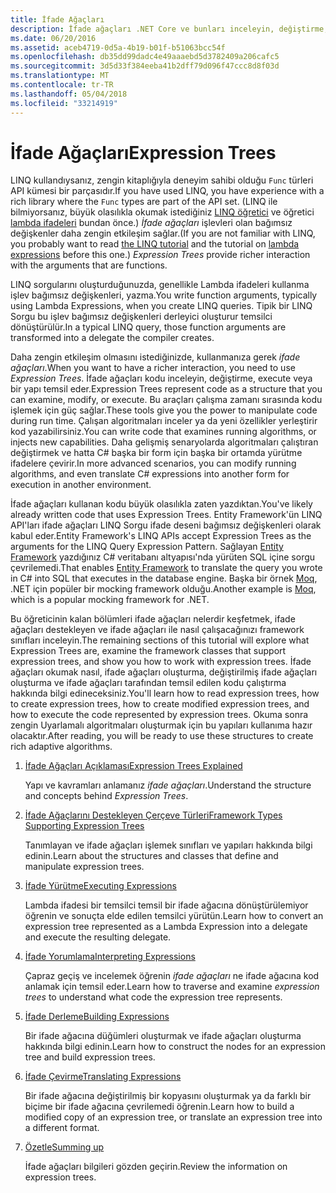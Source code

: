 ```yaml
---
title: İfade Ağaçları
description: İfade ağaçları .NET Core ve bunları inceleyin, değiştirme, yürütme ve yapıları olarak kodunu temsil etmek için nasıl kullanılacağı hakkında bilgi edinin.
ms.date: 06/20/2016
ms.assetid: aceb4719-0d5a-4b19-b01f-b51063bcc54f
ms.openlocfilehash: db35dd99dadc4e49aaaebd5d3782409a206cafc5
ms.sourcegitcommit: 3d5d33f384eeba41b2dff79d096f47ccc8d8f03d
ms.translationtype: MT
ms.contentlocale: tr-TR
ms.lasthandoff: 05/04/2018
ms.locfileid: "33214919"
---
```

# <a name="expression-trees"></a><span data-ttu-id="8684e-103">İfade Ağaçları</span><span class="sxs-lookup"><span data-stu-id="8684e-103">Expression Trees</span></span>

<span data-ttu-id="8684e-104">LINQ kullandıysanız, zengin kitaplığıyla deneyim sahibi olduğu `Func` türleri API kümesi bir parçasıdır.</span><span class="sxs-lookup"><span data-stu-id="8684e-104">If you have used LINQ, you have experience with a rich library where the `Func` types are part of the API set.</span></span> <span data-ttu-id="8684e-105">(LINQ ile bilmiyorsanız, büyük olasılıkla okumak istediğiniz [LINQ öğretici](linq/index.md) ve öğretici [lambda ifadeleri](lambda-expressions.md) bundan önce.) *İfade ağaçları* işlevleri olan bağımsız değişkenler daha zengin etkileşim sağlar.</span><span class="sxs-lookup"><span data-stu-id="8684e-105">(If you are not familiar with LINQ, you probably want to read [the LINQ tutorial](linq/index.md) and the tutorial on [lambda expressions](lambda-expressions.md) before this one.) *Expression Trees* provide richer interaction with the arguments that are functions.</span></span>

<span data-ttu-id="8684e-106">LINQ sorgularını oluşturduğunuzda, genellikle Lambda ifadeleri kullanma işlev bağımsız değişkenleri, yazma.</span><span class="sxs-lookup"><span data-stu-id="8684e-106">You write function arguments, typically using Lambda Expressions, when you create LINQ queries.</span></span> <span data-ttu-id="8684e-107">Tipik bir LINQ Sorgu bu işlev bağımsız değişkenleri derleyici oluşturur temsilci dönüştürülür.</span><span class="sxs-lookup"><span data-stu-id="8684e-107">In a typical LINQ query, those function arguments are transformed into a delegate the compiler creates.</span></span> 

<span data-ttu-id="8684e-108">Daha zengin etkileşim olmasını istediğinizde, kullanmanıza gerek *ifade ağaçları*.</span><span class="sxs-lookup"><span data-stu-id="8684e-108">When you want to have a richer interaction, you need to use *Expression Trees*.</span></span>
<span data-ttu-id="8684e-109">İfade ağaçları kodu inceleyin, değiştirme, execute veya bir yapı temsil eder.</span><span class="sxs-lookup"><span data-stu-id="8684e-109">Expression Trees represent code as a structure that you can examine, modify, or execute.</span></span> <span data-ttu-id="8684e-110">Bu araçları çalışma zamanı sırasında kodu işlemek için güç sağlar.</span><span class="sxs-lookup"><span data-stu-id="8684e-110">These tools give you the power to manipulate code during run time.</span></span> <span data-ttu-id="8684e-111">Çalışan algoritmaları inceler ya da yeni özellikler yerleştirir kod yazabilirsiniz.</span><span class="sxs-lookup"><span data-stu-id="8684e-111">You can write code that examines running algorithms, or injects new capabilities.</span></span> <span data-ttu-id="8684e-112">Daha gelişmiş senaryolarda algoritmaları çalıştıran değiştirmek ve hatta C# başka bir form için başka bir ortamda yürütme ifadelere çevirir.</span><span class="sxs-lookup"><span data-stu-id="8684e-112">In more advanced scenarios, you can modify running algorithms, and even translate C# expressions into another form for execution in another environment.</span></span>

<span data-ttu-id="8684e-113">İfade ağaçları kullanan kodu büyük olasılıkla zaten yazdıktan.</span><span class="sxs-lookup"><span data-stu-id="8684e-113">You've likely already written code that uses Expression Trees.</span></span> <span data-ttu-id="8684e-114">Entity Framework'ün LINQ API'ları ifade ağaçları LINQ Sorgu ifade deseni bağımsız değişkenleri olarak kabul eder.</span><span class="sxs-lookup"><span data-stu-id="8684e-114">Entity Framework's LINQ APIs accept Expression Trees as the arguments for the LINQ Query Expression Pattern.</span></span>
<span data-ttu-id="8684e-115">Sağlayan [Entity Framework](http://docs.efproject.net/en/latest/) yazdığınız C# veritabanı altyapısı'nda yürüten SQL içine sorgu çevrilemedi.</span><span class="sxs-lookup"><span data-stu-id="8684e-115">That enables [Entity Framework](http://docs.efproject.net/en/latest/) to translate the query you wrote in C# into SQL that executes in the database engine.</span></span> <span data-ttu-id="8684e-116">Başka bir örnek [Moq](https://github.com/Moq/moq), .NET için popüler bir mocking framework olduğu.</span><span class="sxs-lookup"><span data-stu-id="8684e-116">Another example is [Moq](https://github.com/Moq/moq), which is a popular mocking framework for .NET.</span></span>

<span data-ttu-id="8684e-117">Bu öğreticinin kalan bölümleri ifade ağaçları nelerdir keşfetmek, ifade ağaçları destekleyen ve ifade ağaçları ile nasıl çalışacağınızı framework sınıfları inceleyin.</span><span class="sxs-lookup"><span data-stu-id="8684e-117">The remaining sections of this tutorial will explore what Expression Trees are, examine the framework classes that support expression trees, and show you how to work with expression trees.</span></span> <span data-ttu-id="8684e-118">İfade ağaçları okumak nasıl, ifade ağaçları oluşturma, değiştirilmiş ifade ağaçları oluşturma ve ifade ağaçları tarafından temsil edilen kodu çalıştırma hakkında bilgi edineceksiniz.</span><span class="sxs-lookup"><span data-stu-id="8684e-118">You'll learn how to read expression trees, how to create expression trees, how to create modified expression trees, and how to execute the code represented by expression trees.</span></span> <span data-ttu-id="8684e-119">Okuma sonra zengin Uyarlamalı algoritmaları oluşturmak için bu yapıları kullanıma hazır olacaktır.</span><span class="sxs-lookup"><span data-stu-id="8684e-119">After reading, you will be ready to use these structures to create rich adaptive algorithms.</span></span>

1. [<span data-ttu-id="8684e-120">İfade Ağaçları Açıklaması</span><span class="sxs-lookup"><span data-stu-id="8684e-120">Expression Trees Explained</span></span>](expression-trees-explained.md)

    <span data-ttu-id="8684e-121">Yapı ve kavramları anlamanız *ifade ağaçları*.</span><span class="sxs-lookup"><span data-stu-id="8684e-121">Understand the structure and concepts behind *Expression Trees*.</span></span>
    
2. [<span data-ttu-id="8684e-122">İfade Ağaçlarını Destekleyen Çerçeve Türleri</span><span class="sxs-lookup"><span data-stu-id="8684e-122">Framework Types Supporting Expression Trees</span></span>](expression-classes.md)
    
    <span data-ttu-id="8684e-123">Tanımlayan ve ifade ağaçları işlemek sınıfları ve yapıları hakkında bilgi edinin.</span><span class="sxs-lookup"><span data-stu-id="8684e-123">Learn about the structures and classes that define and manipulate expression trees.</span></span>
    
3. [<span data-ttu-id="8684e-124">İfade Yürütme</span><span class="sxs-lookup"><span data-stu-id="8684e-124">Executing Expressions</span></span>](expression-trees-execution.md)

    <span data-ttu-id="8684e-125">Lambda ifadesi bir temsilci temsil bir ifade ağacına dönüştürülemiyor öğrenin ve sonuçta elde edilen temsilci yürütün.</span><span class="sxs-lookup"><span data-stu-id="8684e-125">Learn how to convert an expression tree represented as a Lambda Expression into a delegate and execute the resulting delegate.</span></span>

4. [<span data-ttu-id="8684e-126">İfade Yorumlama</span><span class="sxs-lookup"><span data-stu-id="8684e-126">Interpreting Expressions</span></span>](expression-trees-interpreting.md)

    <span data-ttu-id="8684e-127">Çapraz geçiş ve incelemek öğrenin *ifade ağaçları* ne ifade ağacına kod anlamak için temsil eder.</span><span class="sxs-lookup"><span data-stu-id="8684e-127">Learn how to traverse and examine *expression trees* to understand what code the expression tree represents.</span></span>

5. [<span data-ttu-id="8684e-128">İfade Derleme</span><span class="sxs-lookup"><span data-stu-id="8684e-128">Building Expressions</span></span>](expression-trees-building.md)

    <span data-ttu-id="8684e-129">Bir ifade ağacına düğümleri oluşturmak ve ifade ağaçları oluşturma hakkında bilgi edinin.</span><span class="sxs-lookup"><span data-stu-id="8684e-129">Learn how to construct the nodes for an expression tree and build expression trees.</span></span>

6. [<span data-ttu-id="8684e-130">İfade Çevirme</span><span class="sxs-lookup"><span data-stu-id="8684e-130">Translating Expressions</span></span>](expression-trees-translating.md)

    <span data-ttu-id="8684e-131">Bir ifade ağacına değiştirilmiş bir kopyasını oluşturmak ya da farklı bir biçime bir ifade ağacına çevrilemedi öğrenin.</span><span class="sxs-lookup"><span data-stu-id="8684e-131">Learn how to build a modified copy of an expression tree, or translate an expression tree into a different format.</span></span>

7. [<span data-ttu-id="8684e-132">Özetle</span><span class="sxs-lookup"><span data-stu-id="8684e-132">Summing up</span></span>](expression-trees-summary.md)

    <span data-ttu-id="8684e-133">İfade ağaçları bilgileri gözden geçirin.</span><span class="sxs-lookup"><span data-stu-id="8684e-133">Review the information on expression trees.</span></span>
    
